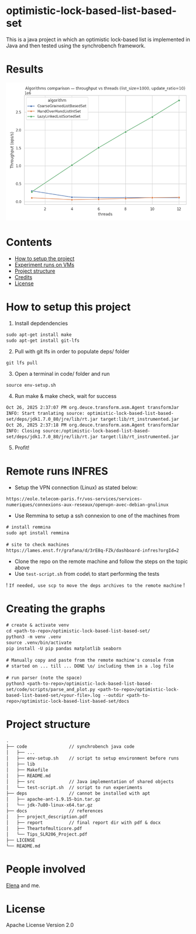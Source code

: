 # optimistic-lock-based-list-based-set
This is a java project in which an optimistic lock-based list is implemented in Java and then tested using the synchrobench framework.

# Results
<img title="Results" alt="Results" src="docs/AllAlgorithmsCompared.png">

# Contents
- [How to setup the project](#how-to-run-this-project)
- [Experiment runs on VMs](#remote-runs-infres)
- [Project structure](#project-structure)
- [Credits](#people-involved)
- [License](#license)

# How to setup this project
1. Install depdendencies
```
sudo apt-get install make
sudo apt-get install git-lfs
```
2. Pull with git lfs in order to populate deps/ folder
```
git lfs pull
```
3. Open a terminal in code/ folder and run
```
source env-setup.sh
```
4. Run make & make check, wait for success
```
Oct 26, 2025 2:37:07 PM org.deuce.transform.asm.Agent transformJar
INFO: Start tranlating source: optimistic-lock-based-list-based-set/deps/jdk1.7.0_80/jre/lib/rt.jar target:lib/rt_instrumented.jar
Oct 26, 2025 2:37:18 PM org.deuce.transform.asm.Agent transformJar
INFO: Closing source:/optimistic-lock-based-list-based-set/deps/jdk1.7.0_80/jre/lib/rt.jar target:lib/rt_instrumented.jar
```
5. Profit!

# Remote runs INFRES
- Setup the VPN connection (Linux) as stated below:
```
https://eole.telecom-paris.fr/vos-services/services-numeriques/connexions-aux-reseaux/openvpn-avec-debian-gnulinux
```
- Use Remmina to setup a ssh connexion to one of the machines from
```
# install remmina
sudo apt install remmina

# site to check machines
https://lames.enst.fr/grafana/d/3rE8q-FZk/dashboard-infres?orgId=2
```
- Clone the repo on the remote machine and follow the steps on the topic above
- Use ```test-script.sh``` from code\ to start performing the tests

! ```If needed, use scp to move the deps archives to the remote machine``` !

# Creating the graphs
```
# create & activate venv
cd <path-to-repo>/optimistic-lock-based-list-based-set/
python3 -m venv .venv
source .venv/bin/activate
pip install -U pip pandas matplotlib seaborn

# Manually copy and paste from the remote machine's console from
# started on ... till ... DONE \o/ including them in a .log file

# run parser (note the space)
python3 <path-to-repo>/optimistic-lock-based-list-based-set/code/scripts/parse_and_plot.py <path-to-repo>/optimistic-lock-based-list-based-set/<your-file>.log --outdir <path-to-repo>/optimistic-lock-based-list-based-set/docs
```

# Project structure
```
.
├── code                // synchrobench java code
│   ├── ...
│   ├── env-setup.sh    // script to setup environment before runs
│   ├── lib
│   ├── Makefile
│   ├── README.md
│   ├── src             // Java implementation of shared objects
│   └── test-script.sh  // script to run experiments
├── deps                // cannot be installed with apt
│   ├── apache-ant-1.9.15-bin.tar.gz
│   └── jdk-7u80-linux-x64.tar.gz
├── docs                // references
│   ├── project_description.pdf
│   ├── report          // final report dir with pdf & docx
│   ├── Theartofmulticore.pdf
│   └── Tips_SLR206_Project.pdf
├── LICENSE
└── README.md
```

# People involved
[Elena](https://github.com/lena0097) and me.

# License
Apache License Version 2.0